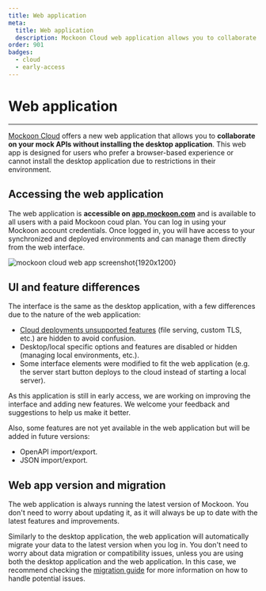 ```yaml
---
title: Web application
meta:
  title: Web application
  description: Mockoon Cloud web application allows you to collaborate on your mock APIs without installing the desktop application.
order: 901
badges:
  - cloud
  - early-access
---
```


# Web application

---

[Mockoon Cloud](/cloud/) offers a new web application that allows you to **collaborate on your mock APIs without installing the desktop application**. This web app is designed for users who prefer a browser-based experience or cannot install the desktop application due to restrictions in their environment.

## Accessing the web application

The web application is **accessible on [app.mockoon.com](https://app.mockoon.com)** and is available to all users with a paid Mockoon coud plan. You can log in using your Mockoon account credentials. Once logged in, you will have access to your synchronized and deployed environments and can manage them directly from the web interface.

![mockoon cloud web app screenshot{1920x1200}](docs-img:mockoon-cloud-web-application.png)

## UI and feature differences

The interface is the same as the desktop application, with a few differences due to the nature of the web application:

- [Cloud deployments unsupported features](docs:mockoon-cloud/api-mock-cloud-deployments#unsupported-features) (file serving, custom TLS, etc.) are hidden to avoid confusion.
- Desktop/local specific options and features are disabled or hidden (managing local environments, etc.).
- Some interface elements were modified to fit the web application (e.g. the server start button deploys to the cloud instead of starting a local server).

As this application is still in early access, we are working on improving the interface and adding new features. We welcome your feedback and suggestions to help us make it better.

Also, some features are not yet available in the web application but will be added in future versions:

- OpenAPI import/export.
- JSON import/export.

## Web app version and migration

The web application is always running the latest version of Mockoon. You don't need to worry about updating it, as it will always be up to date with the latest features and improvements.

Similarly to the desktop application, the web application will automatically migrate your data to the latest version when you log in. You don't need to worry about data migration or compatibility issues, unless you are using both the desktop application and the web application. In this case, we recommend checking the [migration guide](docs:mockoon-cloud/data-synchronization-team-collaboration#major-versions-migrations) for more information on how to handle potential issues.
